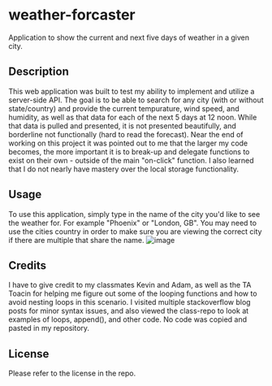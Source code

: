 # weather-forcaster
Application to show the current and next five days of weather in a given city.

## Description

This web application was built to test my ability to implement and utilize a server-side API. The goal is to be able to search for any city (with or without state/country) and provide the current tempurature, wind speed, and humidity, as well as that data for each of the next 5 days at 12 noon. While that data is pulled and presented, it is not presented beautifully, and borderline not functionally (hard to read the forecast). Near the end of working on this project it was pointed out to me that the larger my code becomes, the more important it is to break-up and delegate functions to exist on their own - outside of the main "on-click" function. I also learned that I do not nearly have mastery over the local storage functionality. 

## Usage

To use this application, simply type in the name of the city you'd like to see the weather for. For example "Phoenix" or "London, GB". You may need to use the cities country in order to make sure you are viewing the correct city if there are multiple that share the name.
![image](https://github.com/KBradshaw64/weather-forcaster/assets/130187631/71465433-4ea1-4e00-91f6-d1b2a85ab786)

## Credits

I have to give credit to my classmates Kevin and Adam, as well as the TA Toacin for helping me figure out some of the looping functions and how to avoid nesting loops in this scenario. I visited multiple stackoverflow blog posts for minor syntax issues, and also viewed the class-repo to look at examples of loops, append(), and other code. No code was copied and pasted in my repository.

## License

Please refer to the license in the repo.